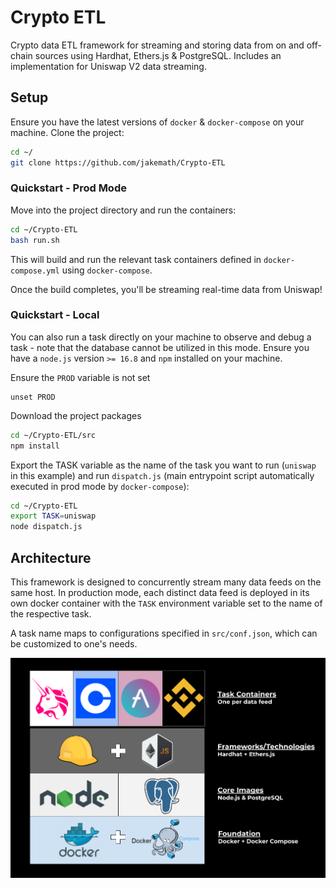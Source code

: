 # Crypto ETL
Crypto data ETL framework for streaming and storing data from on and off-chain sources using Hardhat, Ethers.js & PostgreSQL. Includes an implementation for Uniswap V2 data streaming.

## Setup
Ensure you have the latest versions of `docker` & `docker-compose` on your machine. Clone the project:

```bash
cd ~/
git clone https://github.com/jakemath/Crypto-ETL
```

### Quickstart - Prod Mode
Move into the project directory and run the containers:

```bash
cd ~/Crypto-ETL
bash run.sh
```

This will build and run the relevant task containers defined in `docker-compose.yml` using `docker-compose`.

Once the build completes, you'll be streaming real-time data from Uniswap! 

### Quickstart - Local
You can also run a task directly on your machine to observe and debug a task - note that the database cannot be utilized in this mode. Ensure you have a `node.js` version `>= 16.8` and `npm` installed on your machine.

Ensure the `PROD` variable is not set

```
unset PROD
```

Download the project packages
```bash
cd ~/Crypto-ETL/src
npm install
```

Export the TASK variable as the name of the task you want to run (`uniswap` in this example) and run `dispatch.js` (main entrypoint script automatically executed in prod mode by `docker-compose`):
```bash
cd ~/Crypto-ETL
export TASK=uniswap
node dispatch.js
```

## Architecture

This framework is designed to concurrently stream many data feeds on the same host. In production mode, each distinct data feed is deployed in its own docker container with the `TASK` environment variable set to the name of the respective task. 

A task name maps to configurations specified in `src/conf.json`, which can be customized to one's needs.

![Design](design.png)
